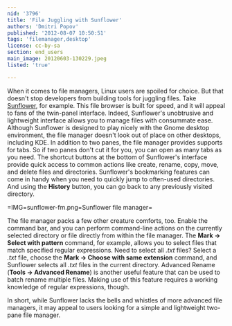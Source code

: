 ```yaml
---
nid: '3796'
title: 'File Juggling with Sunflower'
authors: 'Dmitri Popov'
published: '2012-08-07 10:50:51'
tags: 'filemanager,desktop'
license: cc-by-sa
section: end_users
main_image: 20120603-130229.jpeg
listed: 'true'

---
```

When it comes to file managers, Linux users are spoiled for choice. But that doesn't stop developers from building tools for juggling files. Take [Sunflower](http://code.google.com/p/sunflower-fm/), for example. This file browser is built for speed, and it will appeal to fans of the twin-panel interface. Indeed, Sunflower's unobtrusive and lightweight interface allows you to manage files with consummate ease. Although Sunflower is designed to play nicely with the Gnome desktop environment, the file manager doesn't look out of place on other desktops, including KDE. In addition to two panes, the file manager provides supports for tabs. So if two panes don't cut it for you, you can open as many tabs as you need. The shortcut buttons at the bottom of Sunflower's interface provide quick access to common actions like create, rename, copy, move, and delete files and directories. Sunflower's bookmarking features can come in handy when you need to quickly jump to often-used directories. And using the **History** button, you can go back to any previously visited directory.

=IMG=sunflower-fm.png=Sunflower file manager=

The file manager packs a few other creature comforts, too. Enable the command bar, and you can perform command-line actions on the currently selected directory or file directly from within the file manager. The **Mark -> Select with pattern** command, for example, allows you to select files that match specified regular expressions. Need to select all *.txt* files? Select a *.txt* file, choose the **Mark -> Choose with same extension** command, and Sunflower selects all *.txt* files in the current directory. Advanced Rename (**Tools -> Advanced Rename**) is another useful feature that can be used to batch rename multiple files. Making use of this feature requires a working knowledge of regular expressions, though.

In short, while Sunflower lacks the bells and whistles of more advanced file managers, it may appeal to users looking for a simple and lightweight two-pane file manager.